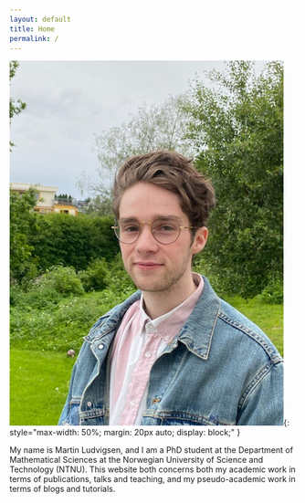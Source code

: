 ```yaml
---
layout: default
title: Home
permalink: /
---
```


![me](/assets/images/me.jpg){: style="max-width: 50%; margin: 20px auto; display: block;" }


My name is Martin Ludvigsen, and I am a PhD student at the Department of Mathematical Sciences at the Norwegian University of Science and Technology (NTNU).
This website both concerns both my academic work in terms of publications, talks and teaching, and my pseudo-academic work in terms of blogs and tutorials.
